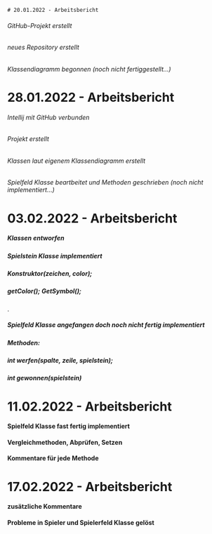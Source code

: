     # 20.01.2022 - Arbeitsbericht

###### GitHub-Projekt erstellt

###### neues Repository erstellt

###### Klassendiagramm begonnen (noch nicht fertiggestellt...)

# 28.01.2022 - Arbeitsbericht

###### Intellij mit GitHub verbunden

###### Projekt erstellt

###### Klassen laut eigenem Klassendiagramm erstellt

###### Spielfeld Klasse beartbeitet und Methoden geschrieben (noch nicht implementiert...)

# 03.02.2022 - Arbeitsbericht
##### Klassen entworfen

##### Spielstein Klasse implementiert
##### Konstruktor(zeichen, color);
##### getColor(); GetSymbol();
.
##### Spielfeld Klasse angefangen doch noch nicht fertig implementiert
##### Methoden:
##### int werfen(spalte, zeile, spielstein);
##### int gewonnen(spielstein)

# 11.02.2022 - Arbeitsbericht
#### Spielfeld Klasse fast fertig implementiert
#### Vergleichmethoden, Abprüfen, Setzen
#### Kommentare für jede Methode

# 17.02.2022 - Arbeitsbericht
#### zusätzliche Kommentare
#### Probleme in Spieler und Spielerfeld Klasse gelöst

        
